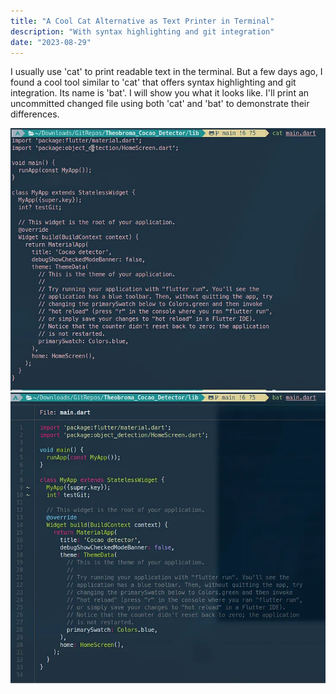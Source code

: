 ```yaml
---
title: "A Cool Cat Alternative as Text Printer in Terminal"
description: "With syntax highlighting and git integration"
date: "2023-08-29"
---
```

I usually use 'cat' to print readable text in the terminal. But a few days ago, I found a cool tool similar to 'cat' that offers syntax highlighting and git integration. Its name is 'bat'.
I will show you what it looks like. I'll print an uncommitted changed file using both 'cat' and 'bat' to demonstrate their differences.

![bat](./1.webp)
![bat](./2.webp)
